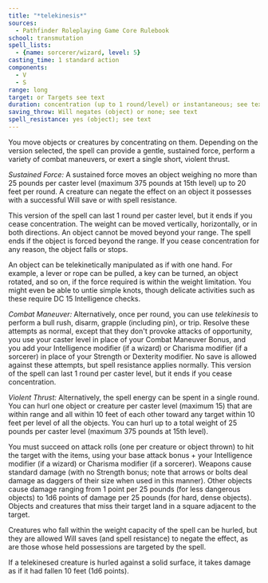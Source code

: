 ```yaml
---
title: "*telekinesis*"
sources:
  - Pathfinder Roleplaying Game Core Rulebook
school: transmutation
spell_lists:
  - {name: sorcerer/wizard, level: 5}
casting_time: 1 standard action
components:
  - V
  - S
range: long
target: or Targets see text
duration: concentration (up to 1 round/level) or instantaneous; see text
saving_throw: Will negates (object) or none; see text
spell_resistance: yes (object); see text
---
```


You move objects or creatures by concentrating on them. Depending on the version selected, the spell can provide a gentle, sustained force, perform a variety of combat maneuvers, or exert a single short, violent thrust.

*Sustained Force:* A sustained force moves an object weighing no more than 25 pounds per caster level (maximum 375 pounds at 15th level) up to 20 feet per round. A creature can negate the effect on an object it possesses with a successful Will save or with spell resistance.

This version of the spell can last 1 round per caster level, but it ends if you cease concentration. The weight can be moved vertically, horizontally, or in both directions. An object cannot be moved beyond your range. The spell ends if the object is forced beyond the range. If you cease concentration for any reason, the object falls or stops.

An object can be telekinetically manipulated as if with one hand. For example, a lever or rope can be pulled, a key can be turned, an object rotated, and so on, if the force required is within the weight limitation. You might even be able to untie simple knots, though delicate activities such as these require DC 15 Intelligence checks.

*Combat Maneuver:* Alternatively, once per round, you can use *telekinesis* to perform a bull rush, disarm, grapple (including pin), or trip. Resolve these attempts as normal, except that they don't provoke attacks of opportunity, you use your caster level in place of your Combat Maneuver Bonus, and you add your Intelligence modifier (if a wizard) or Charisma modifier (if a sorcerer) in place of your Strength or Dexterity modifier. No save is allowed against these attempts, but spell resistance applies normally. This version of the spell can last 1 round per caster level, but it ends if you cease concentration.

*Violent Thrust:* Alternatively, the spell energy can be spent in a single round. You can hurl one object or creature per caster level (maximum 15) that are within range and all within 10 feet of each other toward any target within 10 feet per level of all the objects. You can hurl up to a total weight of 25 pounds per caster level (maximum 375 pounds at 15th level).

You must succeed on attack rolls (one per creature or object thrown) to hit the target with the items, using your base attack bonus + your Intelligence modifier (if a wizard) or Charisma modifier (if a sorcerer). Weapons cause standard damage (with no Strength bonus; note that arrows or bolts deal damage as daggers of their size when used in this manner). Other objects cause damage ranging from 1 point per 25 pounds (for less dangerous objects) to 1d6 points of damage per 25 pounds (for hard, dense objects). Objects and creatures that miss their target land in a square adjacent to the target.

Creatures who fall within the weight capacity of the spell can be hurled, but they are allowed Will saves (and spell resistance) to negate the effect, as are those whose held possessions are targeted by the spell.

If a telekinesed creature is hurled against a solid surface, it takes damage as if it had fallen 10 feet (1d6 points).

